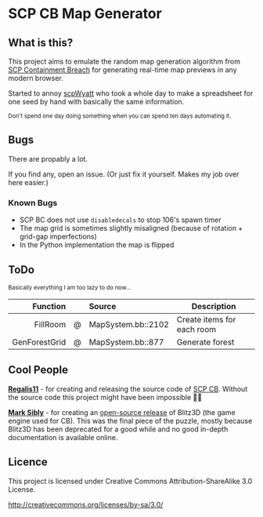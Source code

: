 # SCP CB Map Generator

## What is this?

This project aims to emulate the random map generation algorithm from [SCP Containment Breach](https://www.scpcbgame.com) for generating real-time map previews in any modern browser.

Started to annoy [scpWyatt](https://www.youtube.com/@scpWyatt) who took a whole day to make a spreadsheet for one seed by hand with basically the same information.

<small>Don't spend one day doing something when you can spend ten days automating it.</small>

## Bugs

There are propably a lot.

If you find any, open an issue. (Or just fix it yourself. Makes my job over here easier.)

### Known Bugs

- SCP BC does not use `disabledecals` to stop 106's spawn timer
- The map grid is sometimes slightly misaligned (because of rotation + grid-gap imperfections)
- In the Python implementation the map is flipped

## ToDo

<small>Basically everything I am too lazy to do now...</small>

|      Function |     | Source             | Description                |
| ------------: | --- | :----------------- | -------------------------- |
|      FillRoom | @   | MapSystem.bb::2102 | Create items for each room |
| GenForestGrid | @   | MapSystem.bb::877  | Generate forest            |

## Cool People

[**Regalis11**](https://www.youtube.com/@scpWyatt) - for creating and releasing the source code of [SCP CB](https://github.com/Regalis11/scpcb). Without the source code this project might have been impossible 🤷‍♂️

[**Mark Sibly**](https://github.com/blitz-research) - for creating an [open-source release](https://github.com/blitz-research/blitz3d) of Blitz3D (the game engine used for CB). This was the final piece of the puzzle, mostly because Blitz3D has been deprecated for a good while and no good in-depth documentation is available online.

## Licence

This project is licensed under Creative Commons Attribution-ShareAlike 3.0 License.

http://creativecommons.org/licenses/by-sa/3.0/
